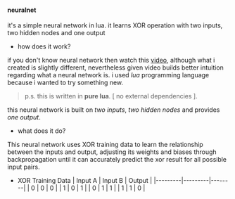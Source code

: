 #### neuralnet

it's a simple neural network in lua. it learns XOR operation with two inputs, two hidden nodes and one output

* how does it work?

if you don't know neural network then watch this [video](https://youtu.be/aircAruvnKk?si=vlv2XDY9oIBd4zlH),
although what i created is slightly different, nevertheless given video builds better intuition regarding what
a neural network is. i used *lua* programming language because i wanted to try something new.

>p.s. this is written in **pure lua**. [ no external dependencies ].

this neural network is built on *two inputs*, *two hidden nodes* and provides *one output*.

* what does it do?

This neural network uses XOR training data to learn the relationship between the inputs and output, adjusting its
weights and biases through backpropagation until it can accurately predict the xor result for all possible input pairs.

* XOR Training Data
| Input A | Input B | Output |
|---------|---------|--------|
| 0       | 0       | 0      |
| 1       | 0       | 1      |
| 0       | 1       | 1      |
| 1       | 1       | 0      |

